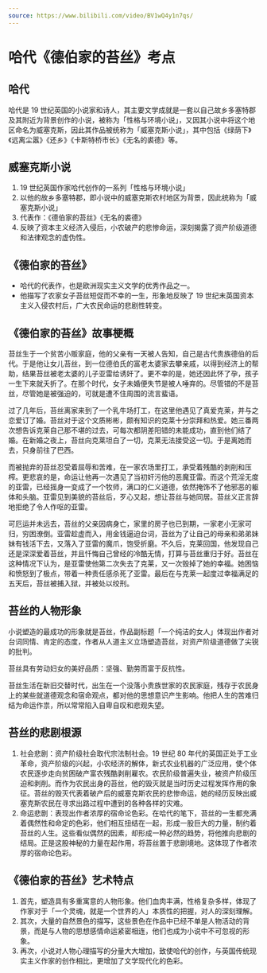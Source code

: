```yaml
---
source: https://www.bilibili.com/video/BV1wQ4y1n7qs/
---
```


# 哈代《德伯家的苔丝》考点

## 哈代

哈代是 19 世纪英国的小说家和诗人，其主要文学成就是一套以自己故乡多塞特郡及其附近为背景创作的小说，被称为「性格与环境小说」，又因其小说中将这个地区命名为威塞克斯，因此其作品被统称为「威塞克斯小说」，其中包括《绿荫下》《远离尘嚣》《还乡》《卡斯特桥市长》《无名的裘德》等。

## 威塞克斯小说

1. 19 世纪英国作家哈代创作的一系列「性格与环境小说」
2. 以他的故乡多塞特郡，即小说中的威塞克斯农村地区为背景，因此统称为「威塞克斯小说」
3. 代表作：《德伯家的苔丝》《无名的裘德》
4. 反映了资本主义经济入侵后，小农破产的悲惨命运，深刻揭露了资产阶级道德和法律观念的虚伪性。

## 《德伯家的苔丝》

- 哈代的代表作，也是欧洲现实主义文学的优秀作品之一。
- 他描写了农家女子苔丝短促而不幸的一生，形象地反映了 19 世纪末英国资本主义入侵农村后，广大农民命运的悲剧性转变。

## 《德伯家的苔丝》故事梗概

苔丝生于一个贫苦小贩家庭，他的父亲有一天被人告知，自己是古代贵族德伯的后代。于是他让女儿苔丝，到一位德伯氏的富老太婆家去攀亲戚，以得到经济上的帮助，结果苔丝被老太婆的儿子亚雷给诱奸了。更不幸的是，她还因此怀了孕，孩子一生下来就夭折了。在那个时代，女子未婚便失节是被人唾弃的。尽管错的不是苔丝，尽管她是被强迫的，可就是遭不住周围的流言蜚语。

过了几年后，苔丝离家来到了一个乳牛场打工，在这里他遇见了真爱克莱，并与之恋爱订了婚。苔丝对于这个文质彬彬，颇有知识的克莱十分崇拜和热爱。她三番两次想告诉克莱自己那不堪的过去，可每次都阴差阳错的未能成功，直到他们结了婚。在新婚之夜上，苔丝向克莱坦白了一切，克莱无法接受这一切。于是离她而去，只身前往了巴西。

而被抛弃的苔丝忍受着屈辱和苦难，在一家农场里打工，承受着残酷的剥削和压榨。更悲哀的是，命运让他再一次遇见了当初奸污他的恶魔亚雷。而这个荒淫无度的亚雷，已经摇身一变成了一个牧师，满口的仁义道德，依然掩饰不了他邪恶的躯体和头脑。亚雷见到美貌的苔丝后，歹心又起，想让苔丝与她同居。苔丝义正言辞地拒绝了令人作呕的亚雷。

可厄运并未远去，苔丝的父亲因病身亡，家里的房子也已到期，一家老小无家可归，穷困潦倒。亚雷趁虚而入，用金钱逼迫台词，苔丝为了让自己的母亲和弟弟妹妹有钱活下去，又落入了亚雷的魔爪，饱受折磨。不久后，克莱回国，他发现自己还是深深爱着苔丝，并且忏悔自己曾经的冷酷无情，打算与苔丝重归于好。苔丝在这种情况下认为，是亚雷使他第二次失去了克莱，又一次毁掉了她的幸福。她困恼和愤怒到了极点，带着一种责任感杀死了亚雷。最后在与克莱一起度过幸福满足的五天后，苔丝被捕入狱，并被处以绞刑。

## 苔丝的人物形象

小说塑造的最成功的形象就是苔丝，作品副标题「一个纯洁的女人」体现出作者对台词同情、肯定的态度，作者从人道主义立场塑造苔丝，对资产阶级道德做了尖锐的批判。

苔丝具有劳动妇女的美好品质：坚强、勤劳而富于反抗性。

苔丝生活在新旧交替时代，出生在一个没落小贵族世家的农民家庭，残存于农民身上的某些就道德观念和宿命观点，都对他的思想意识产生影响。他把人生的苦难归结为命运作祟，所以常常陷入自卑自叹和悲观失望。

## 苔丝的悲剧根源

1. 社会悲剧：资产阶级社会取代宗法制社会。19 世纪 80 年代的英国正处于工业革命，资产阶级的兴起，小农经济的解体，新式农业机器的广泛应用，使个体农民逐步走向贫困破产富农残酷剥削雇农。农民阶级普遍失业，被资产阶级压迫和剥削。而作为农民出身的苔丝，他的毁灭就是当时历史过程发挥作用的象征。苔丝的毁灭代表着破产后的威塞克斯农民的悲惨命运，她的经历反映出威塞克斯农民在寻求出路过程中遭到的各种各样的灾难。
2. 命运悲剧：表现出作者浓厚的宿命论色彩。在哈代的笔下，苔丝的一生都充满着偶然性和命定的色彩，他们相互扭结在一起，形成一股巨大的力量，制约着苔丝的人生。这些看似偶然的因素，却形成一种必然的趋势，将他推向悲剧的结局。正是这股神秘的力量在起作用，将苔丝置于悲剧境地。这体现了作者浓厚的宿命论色彩。

## 《德伯家的苔丝》艺术特点

1. 首先，塑造具有多重寓意的人物形象。他们血肉丰满，性格复杂多样，体现了作家对于「一个灵魂，就是一个世界的人」本质性的把握，对人的深刻理解。
2. 其次，大量的自然景色的描写，这些景色在作品中已经不单是人物活动的背景，而是与人物的思想感情命运紧密相连，他们也成为小说中不可忽视的形象。
3. 再次，小说对人物心理描写的分量大大增加，致使哈代的创作，与英国传统现实主义作家的创作相比，更增加了文学现代化的色彩。
